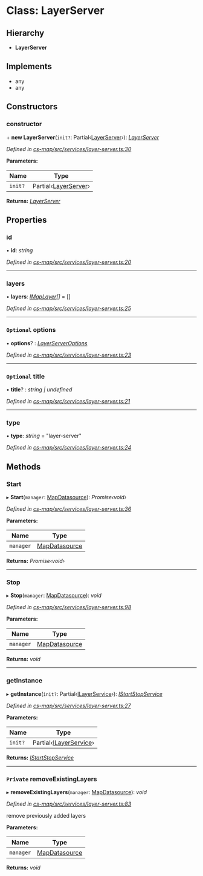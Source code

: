 # Class: LayerServer

## Hierarchy

* **LayerServer**

## Implements

* any
* any

## Constructors

###  constructor

\+ **new LayerServer**(`init?`: Partial‹[LayerServer](_cs_map_src_services_layer_server_.layerserver.md)›): *[LayerServer](_cs_map_src_services_layer_server_.layerserver.md)*

*Defined in [cs-map/src/services/layer-server.ts:30](https://github.com/TNOCS/csnext/blob/40018c3a/packages/cs-map/src/services/layer-server.ts#L30)*

**Parameters:**

Name | Type |
------ | ------ |
`init?` | Partial‹[LayerServer](_cs_map_src_services_layer_server_.layerserver.md)› |

**Returns:** *[LayerServer](_cs_map_src_services_layer_server_.layerserver.md)*

## Properties

###  id

• **id**: *string*

*Defined in [cs-map/src/services/layer-server.ts:20](https://github.com/TNOCS/csnext/blob/40018c3a/packages/cs-map/src/services/layer-server.ts#L20)*

___

###  layers

• **layers**: *[IMapLayer](../interfaces/_cs_map_src_classes_imap_layer_.imaplayer.md)[]* =  []

*Defined in [cs-map/src/services/layer-server.ts:25](https://github.com/TNOCS/csnext/blob/40018c3a/packages/cs-map/src/services/layer-server.ts#L25)*

___

### `Optional` options

• **options**? : *[LayerServerOptions](_cs_map_src_services_layer_server_.layerserveroptions.md)*

*Defined in [cs-map/src/services/layer-server.ts:23](https://github.com/TNOCS/csnext/blob/40018c3a/packages/cs-map/src/services/layer-server.ts#L23)*

___

### `Optional` title

• **title**? : *string | undefined*

*Defined in [cs-map/src/services/layer-server.ts:21](https://github.com/TNOCS/csnext/blob/40018c3a/packages/cs-map/src/services/layer-server.ts#L21)*

___

###  type

• **type**: *string* = "layer-server"

*Defined in [cs-map/src/services/layer-server.ts:24](https://github.com/TNOCS/csnext/blob/40018c3a/packages/cs-map/src/services/layer-server.ts#L24)*

## Methods

###  Start

▸ **Start**(`manager`: [MapDatasource](_cs_map_src_datasources_map_datasource_.mapdatasource.md)): *Promise‹void›*

*Defined in [cs-map/src/services/layer-server.ts:36](https://github.com/TNOCS/csnext/blob/40018c3a/packages/cs-map/src/services/layer-server.ts#L36)*

**Parameters:**

Name | Type |
------ | ------ |
`manager` | [MapDatasource](_cs_map_src_datasources_map_datasource_.mapdatasource.md) |

**Returns:** *Promise‹void›*

___

###  Stop

▸ **Stop**(`manager`: [MapDatasource](_cs_map_src_datasources_map_datasource_.mapdatasource.md)): *void*

*Defined in [cs-map/src/services/layer-server.ts:98](https://github.com/TNOCS/csnext/blob/40018c3a/packages/cs-map/src/services/layer-server.ts#L98)*

**Parameters:**

Name | Type |
------ | ------ |
`manager` | [MapDatasource](_cs_map_src_datasources_map_datasource_.mapdatasource.md) |

**Returns:** *void*

___

###  getInstance

▸ **getInstance**(`init?`: Partial‹[ILayerService](../interfaces/_cs_map_src_classes_layer_service_.ilayerservice.md)›): *[IStartStopService](../interfaces/_cs_map_src_classes_layer_service_.istartstopservice.md)*

*Defined in [cs-map/src/services/layer-server.ts:27](https://github.com/TNOCS/csnext/blob/40018c3a/packages/cs-map/src/services/layer-server.ts#L27)*

**Parameters:**

Name | Type |
------ | ------ |
`init?` | Partial‹[ILayerService](../interfaces/_cs_map_src_classes_layer_service_.ilayerservice.md)› |

**Returns:** *[IStartStopService](../interfaces/_cs_map_src_classes_layer_service_.istartstopservice.md)*

___

### `Private` removeExistingLayers

▸ **removeExistingLayers**(`manager`: [MapDatasource](_cs_map_src_datasources_map_datasource_.mapdatasource.md)): *void*

*Defined in [cs-map/src/services/layer-server.ts:83](https://github.com/TNOCS/csnext/blob/40018c3a/packages/cs-map/src/services/layer-server.ts#L83)*

remove previously added layers

**Parameters:**

Name | Type |
------ | ------ |
`manager` | [MapDatasource](_cs_map_src_datasources_map_datasource_.mapdatasource.md) |

**Returns:** *void*
